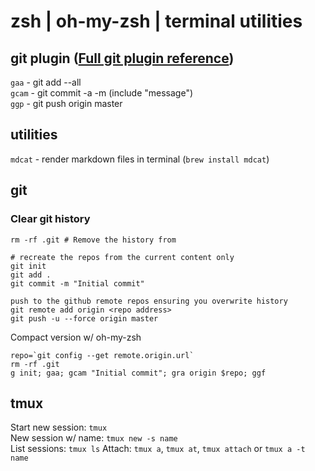# zsh  |  oh-my-zsh  |  terminal utilities

## git plugin ([Full git plugin reference](https://github.com/robbyrussell/oh-my-zsh/wiki/Plugin:git))  
`gaa` - git add --all  
`gcam` - git commit -a -m (include "message")  
`ggp` - git push origin master  

## utilities
`mdcat` - render markdown files in terminal (`brew install mdcat`)  

## git
### Clear git history
```
rm -rf .git # Remove the history from 

# recreate the repos from the current content only
git init
git add .
git commit -m "Initial commit"

push to the github remote repos ensuring you overwrite history
git remote add origin <repo address>
git push -u --force origin master
```
Compact version w/ oh-my-zsh
```
repo=`git config --get remote.origin.url`
rm -rf .git
g init; gaa; gcam "Initial commit"; gra origin $repo; ggf
```
## tmux
Start new session: `tmux`  
New session w/ name: `tmux new -s name`  
List sessions: `tmux ls`
Attach: `tmux a`, `tmux at`, `tmux attach` or `tmux a -t name`  


